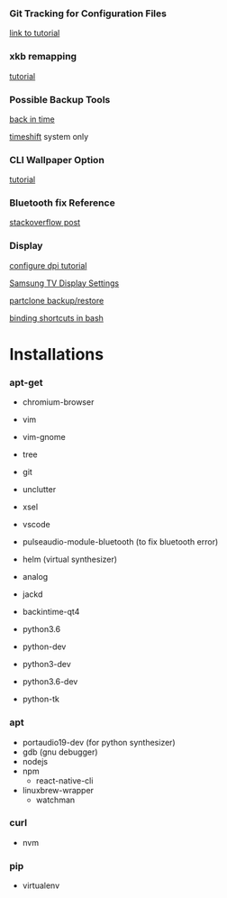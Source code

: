 ### Git Tracking for Configuration Files
[link to tutorial](https://developer.atlassian.com/blog/2016/02/best-way-to-store-dotfiles-git-bare-repo/)

### xkb remapping
[tutorial](https://www.linux.com/learn/hacking-your-linux-keyboard-xkb)

### Possible Backup Tools
[back in time](https://github.com/bit-team/backintime)

[timeshift](https://github.com/teejee2008/timeshift) system only

### CLI Wallpaper Option
[tutorial](https://unix.stackexchange.com/questions/275266/randomly-cycle-different-wallpapers-on-each-monitor)

### Bluetooth fix Reference
[stackoverflow post](https://askubuntu.com/questions/801404/bluetooth-connection-failed-blueman-bluez-errors-dbusfailederror-protocol-no)

### Display
[configure dpi tutorial](http://blog.mlindgren.ca/entry/2015/02/21/configuring-dpi-in-lubuntu-slash-lxde/)

[Samsung TV Display Settings](https://medium.com/@keredson/using-the-samsung-mu6300-40-4k-tv-as-a-computer-monitor-8582390bb824)

[partclone backup/restore](https://www.everything-linux-101.com/how-to/backup-everything/partclone-backups/)

[binding shortcuts in bash](https://www.computerhope.com/unix/bash/bind.htm)

# Installations

### apt-get
* chromium-browser
* vim
* vim-gnome
* tree
* git
* unclutter
* xsel
* vscode

* pulseaudio-module-bluetooth (to fix bluetooth error)
* helm (virtual synthesizer)
* analog
* jackd
* backintime-qt4

* python3.6
* python-dev
* python3-dev
* python3.6-dev
* python-tk

### apt
* portaudio19-dev (for python synthesizer)
* gdb (gnu debugger)
* nodejs
* npm
	* react-native-cli
* linuxbrew-wrapper
	* watchman

### curl
* nvm

### pip
* virtualenv
